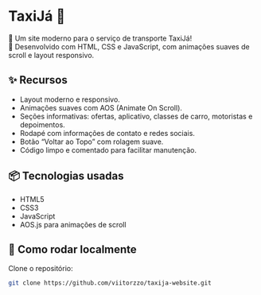 # TaxiJá 🚖

🚀 Um site moderno para o serviço de transporte TaxiJá!  
🌟 Desenvolvido com HTML, CSS e JavaScript, com animações suaves de scroll e layout responsivo.

## ✨ Recursos
- Layout moderno e responsivo.
- Animações suaves com AOS (Animate On Scroll).
- Seções informativas: ofertas, aplicativo, classes de carro, motoristas e depoimentos.
- Rodapé com informações de contato e redes sociais.
- Botão “Voltar ao Topo” com rolagem suave.
- Código limpo e comentado para facilitar manutenção.

## 📦 Tecnologias usadas
- HTML5
- CSS3
- JavaScript
- AOS.js para animações de scroll

## 🚀 Como rodar localmente
Clone o repositório:
```bash
git clone https://github.com/viitorzzo/taxija-website.git
